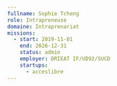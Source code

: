 ```yaml
---
fullname: Sophie Tcheng
role: Intrapreneuse
domaine: Intraprenariat
missions:
  - start: 2019-11-01
    end: 2026-12-31
    status: admin
    employer: DRIEAT IF/UD92/SUCD
    startups:
      - acceslibre
---
```


